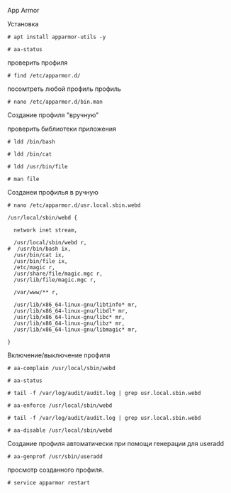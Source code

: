 App Armor

Установка
```
# apt install apparmor-utils -y
```
```
# aa-status
```
проверить профиля
```
# find /etc/apparmor.d/
```
посомтреть любой профиль профиль 
```
# nano /etc/apparmor.d/bin.man
```

Создание профиля "вручную"

проверить библиотеки приложения
```
# ldd /bin/bash

# ldd /bin/cat

# ldd /usr/bin/file

# man file
```
Созданеи профилья в ручную
```
# nano /etc/apparmor.d/usr.local.sbin.webd
```
```
/usr/local/sbin/webd {

  network inet stream,

  /usr/local/sbin/webd r,
#  /usr/bin/bash ix,
  /usr/bin/cat ix,
  /usr/bin/file ix,
  /etc/magic r,
  /usr/share/file/magic.mgc r,
  /usr/lib/file/magic.mgc r,

  /var/www/** r,

  /usr/lib/x86_64-linux-gnu/libtinfo* mr,
  /usr/lib/x86_64-linux-gnu/libdl* mr,
  /usr/lib/x86_64-linux-gnu/libc* mr,
  /usr/lib/x86_64-linux-gnu/libz* mr,
  /usr/lib/x86_64-linux-gnu/libmagic* mr,

}
```


Включение/выключение профиля
```
# aa-complain /usr/local/sbin/webd

# aa-status

# tail -f /var/log/audit/audit.log | grep usr.local.sbin.webd

# aa-enforce /usr/local/sbin/webd

# tail -f /var/log/audit/audit.log | grep usr.local.sbin.webd

# aa-disable /usr/local/sbin/webd

```
Создание профиля автоматически при помощи генерации для useradd

```
# aa-genprof /usr/sbin/useradd
```
просмотр созданного профиля.
```
# service apparmor restart
```
